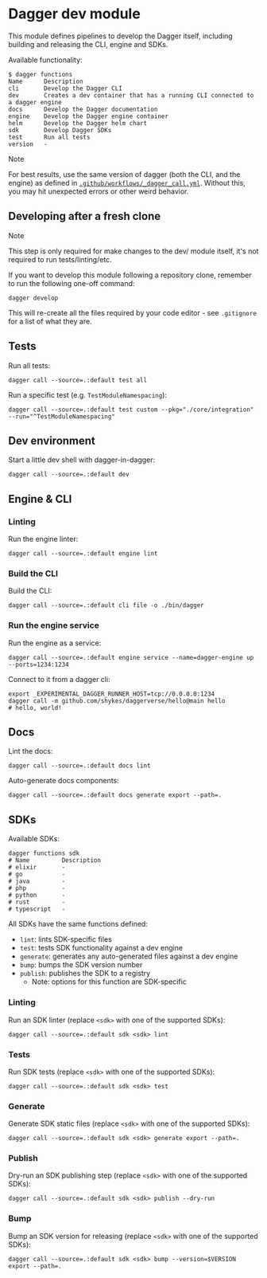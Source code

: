 # Dagger dev module

This module defines pipelines to develop the Dagger itself, including building and releasing the CLI, engine and SDKs.

Available functionality:

    $ dagger functions
    Name      Description
    cli       Develop the Dagger CLI
    dev       Creates a dev container that has a running CLI connected to a dagger engine
    docs      Develop the Dagger documentation
    engine    Develop the Dagger engine container
    helm      Develop the Dagger helm chart
    sdk       Develop Dagger SDKs
    test      Run all tests
    version   -

> [!NOTE]
>
> For best results, use the same version of dagger (both the CLI, and the
> engine) as defined in [`.github/workflows/_dagger_call.yml`](../.github/workflows/_dagger_call.yml).
> Without this, you may hit unexpected errors or other weird behavior.

## Developing after a fresh clone

> [!NOTE]
>
> This step is only required for make changes to the dev/ module itself, it's
> not required to run tests/linting/etc.

If you want to develop this module following a repository clone, remember to
run the following one-off command:

    dagger develop

This will re-create all the files required by your code editor - see
`.gitignore` for a list of what they are.

## Tests

Run all tests:

    dagger call --source=.:default test all

Run a specific test (e.g. `TestModuleNamespacing`):

    dagger call --source=.:default test custom --pkg="./core/integration" --run="^TestModuleNamespacing"

## Dev environment

Start a little dev shell with dagger-in-dagger:

    dagger call --source=.:default dev

## Engine & CLI

### Linting

Run the engine linter:

    dagger call --source=.:default engine lint

### Build the CLI

Build the CLI:

    dagger call --source=.:default cli file -o ./bin/dagger

### Run the engine service

Run the engine as a service:

    dagger call --source=.:default engine service --name=dagger-engine up --ports=1234:1234

Connect to it from a dagger cli:

    export _EXPERIMENTAL_DAGGER_RUNNER_HOST=tcp://0.0.0.0:1234
    dagger call -m github.com/shykes/daggerverse/hello@main hello
    # hello, world!

## Docs

Lint the docs:

    dagger call --source=.:default docs lint

Auto-generate docs components:

    dagger call --source=.:default docs generate export --path=.

## SDKs

Available SDKs:

    dagger functions sdk
    # Name         Description
    # elixir       -
    # go           -
    # java         -
    # php          -
    # python       -
    # rust         -
    # typescript   -

All SDKs have the same functions defined:

- `lint`: lints SDK-specific files
- `test`: tests SDK functionality against a dev engine
- `generate`: generates any auto-generated files against a dev engine
- `bump`: bumps the SDK version number
- `publish`: publishes the SDK to a registry
    - Note: options for this function are SDK-specific

### Linting

Run an SDK linter (replace `<sdk>` with one of the supported SDKs):

    dagger call --source=.:default sdk <sdk> lint

### Tests

Run SDK tests (replace `<sdk>` with one of the supported SDKs):

    dagger call --source=.:default sdk <sdk> test

### Generate

Generate SDK static files (replace `<sdk>` with one of the supported SDKs):

    dagger call --source=.:default sdk <sdk> generate export --path=.

### Publish

Dry-run an SDK publishing step (replace `<sdk>` with one of the supported SDKs):

    dagger call --source=.:default sdk <sdk> publish --dry-run

### Bump

Bump an SDK version for releasing (replace `<sdk>` with one of the supported SDKs):

    dagger call --source=.:default sdk <sdk> bump --version=$VERSION export --path=.
